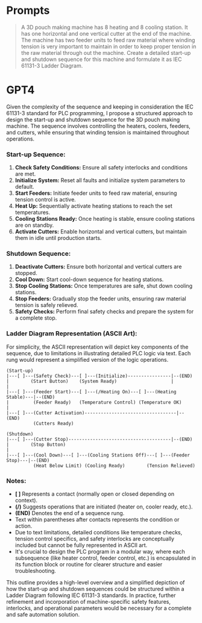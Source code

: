 # Prompts

> A 3D pouch making machine has 8 heating and 8 cooling station. It has one horizontal and one vertical cutter at the end of the machine. The machine has two feeder units to feed raw material where winding tension is very important to maintain in order to keep proper tension in the raw material through out the machine. Create a detailed start-up and shutdown sequence for this machine and formulate it as IEC 61131-3 Ladder Diagram.


# GPT4

Given the complexity of the sequence and keeping in consideration the IEC 61131-3 standard for PLC programming, I propose a structured approach to design the start-up and shutdown sequence for the 3D pouch making machine. The sequence involves controlling the heaters, coolers, feeders, and cutters, while ensuring that winding tension is maintained throughout operations.

### Start-up Sequence:
1. **Check Safety Conditions:** Ensure all safety interlocks and conditions are met.
2. **Initialize System:** Reset all faults and initialize system parameters to default.
3. **Start Feeders:** Initiate feeder units to feed raw material, ensuring tension control is active.
4. **Heat Up:** Sequentially activate heating stations to reach the set temperatures.
5. **Cooling Stations Ready:** Once heating is stable, ensure cooling stations are on standby.
6. **Activate Cutters:** Enable horizontal and vertical cutters, but maintain them in idle until production starts.

### Shutdown Sequence:
1. **Deactivate Cutters:** Ensure both horizontal and vertical cutters are stopped.
2. **Cool Down:** Start cool-down sequence for heating stations.
3. **Stop Cooling Stations:** Once temperatures are safe, shut down cooling stations.
4. **Stop Feeders:** Gradually stop the feeder units, ensuring raw material tension is safely relieved.
5. **Safety Checks:** Perform final safety checks and prepare the system for a complete stop.

### Ladder Diagram Representation (ASCII Art):

For simplicity, the ASCII representation will depict key components of the sequence, due to limitations in illustrating detailed PLC logic via text. Each rung would represent a simplified version of the logic operations.

```
(Start-up)
|---[ ]---(Safety Check)---[ ]---(Initialize)----------------|--(END)   
|        (Start Button)    (System Ready)                    |    
|                             
|---[ ]---(Feeder Start)---[ ]---(/Heating On)---[ ]---(Heating Stable)---|--(END)
|         (Feeder Ready)   (Temperature Control) (Temperature OK)
|
|---[ ]---(Cutter Activation)----------------------------------|--(END)
          (Cutters Ready)
                    
(Shutdown)
|---[ ]---(Cutter Stop)--------------------------------------|--(END)
|        (Stop Button)                     
|
|---[ ]---(Cool Down)---[ ]---(Cooling Stations Off)---[ ]---(Feeder Stop)---|--(END)
          (Heat Below Limit) (Cooling Ready)        (Tension Relieved)
```

### Notes:
- **[ ]** Represents a contact (normally open or closed depending on context).
- **(/)** Suggests operations that are initiated (heater on, cooler ready, etc.).
- **(END)** Denotes the end of a sequence rung.
- Text within parentheses after contacts represents the condition or action.
- Due to text limitations, detailed conditions like temperature checks, tension control specifics, and safety interlocks are conceptually included but cannot be fully represented in ASCII art.
- It's crucial to design the PLC program in a modular way, where each subsequence (like heater control, feeder control, etc.) is encapsulated in its function block or routine for clearer structure and easier troubleshooting.

This outline provides a high-level overview and a simplified depiction of how the start-up and shutdown sequences could be structured within a Ladder Diagram following IEC 61131-3 standards. In practice, further refinement and incorporation of machine-specific safety features, interlocks, and operational parameters would be necessary for a complete and safe automation solution.
